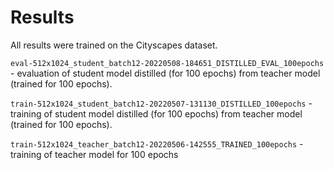 # Results

All results were trained on the Cityscapes dataset.

`eval-512x1024_student_batch12-20220508-184651_DISTILLED_EVAL_100epochs` - evaluation of student model distilled (for 100 epochs) from teacher model (trained for 100 epochs).

`train-512x1024_student_batch12-20220507-131130_DISTILLED_100epochs` - training of student model distilled (for 100 epochs) from teacher model (trained for 100 epochs).

`train-512x1024_teacher_batch12-20220506-142555_TRAINED_100epochs` - training of teacher model for 100 epochs